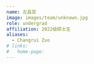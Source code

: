 ```yaml
---
name: 左昌蕊
image: images/team/unknown.jpg
role: undergrad
affiliation: 2022级硕士生
aliases:
  - Changrui Zuo
# links:
#   home-page:
---
```

